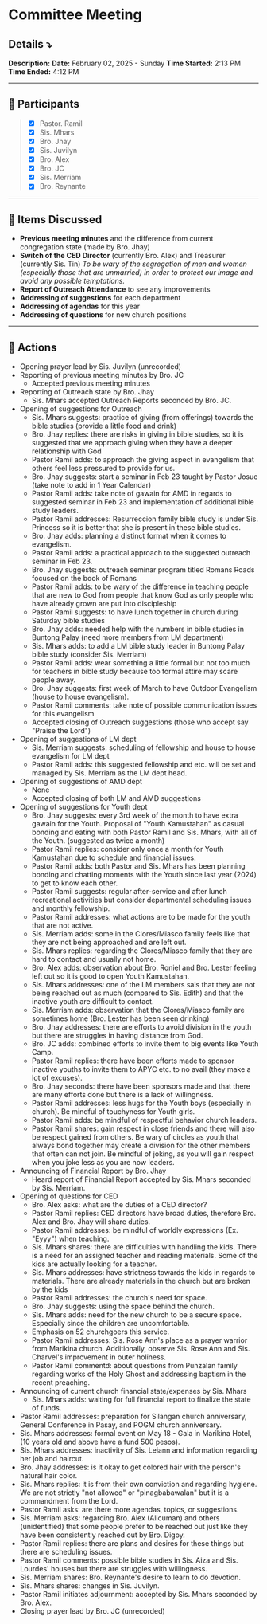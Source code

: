 # Committee Meeting
## Details ⤵️
**Description:** 
**Date:** February 02, 2025 - Sunday
**Time Started:** 2:13 PM 
**Time Ended:** 4:12 PM
***
## 📌 Participants
> - [x] Pastor. Ramil
> - [x] Sis. Mhars
> - [x] Bro. Jhay
> - [x] Sis. Juvilyn
> - [x] Bro. Alex
> - [x] Bro. JC
> - [x] Sis. Merriam
> - [x] Bro. Reynante

***
## 📌 Items Discussed
- **Previous meeting minutes** and the difference from current congregation state (made by Bro. Jhay)
- **Switch of the CED Director** (currently Bro. Alex) and Treasurer (currently Sis. Tin)
	*To be wary of the segregation of men and women (especially those that are unmarried) in order to protect our image and avoid any possible temptations.*
- **Report of Outreach Attendance** to see any improvements
- **Addressing of suggestions** for each department
- **Addressing of agendas** for this year
- **Addressing of questions** for new church positions

***
## 📌 Actions
- Opening prayer lead by Sis. Juvilyn (unrecorded)
- Reporting of previous meeting minutes by Bro. JC
	- Accepted previous meeting minutes
- Reporting of Outreach state by Bro. Jhay
	- Sis. Mhars accepted Outreach Reports seconded by Bro. JC.
- Opening of suggestions for Outreach
	- Sis. Mhars suggests: practice of giving (from offerings) towards the bible studies (provide a little food and drink)
	- Bro. Jhay replies: there are risks in giving in bible studies, so it is suggested that we approach giving when they have a deeper relationship with God
	- Pastor Ramil adds: to approach the giving aspect in evangelism that others feel less pressured to provide for us.
	- Bro. Jhay suggests: start a seminar in Feb 23 taught by Pastor Josue (take note to add in 1 Year Calendar)
	- Pastor Ramil adds: take note of gawain for AMD in regards to suggested seminar in Feb 23 and implementation of additional bible study leaders.
	- Pastor Ramil addresses: Resurreccion family bible study is under Sis. Princess so it is better that she is present in these bible studies.
	- Bro. Jhay adds: planning a distinct format when it comes to evangelism.
	- Pastor Ramil adds: a practical approach to the suggested outreach seminar in Feb 23.
	- Bro. Jhay suggests: outreach seminar program titled Romans Roads focused on the book of Romans
	- Pastor Ramil adds: to be wary of the difference in teaching people that are new to God from people that know God as only people who have already grown are put into discipleship
	- Pastor Ramil suggests: to have lunch together in church during Saturday bible studies
	- Bro. Jhay adds: needed help with the numbers in bible studies in Buntong Palay (need more members from LM department)
	- Sis. Mhars adds: to add a LM bible study leader in Buntong Palay bible study (consider Sis. Merriam)
	- Pastor Ramil adds: wear something a little formal but not too much for teachers in bible study because too formal attire may scare people away.
	- Bro. Jhay suggests: first week of March to have Outdoor Evangelism (house to house evangelism).
	- Pastor Ramil comments: take note of possible communication issues for this evangelism
	- Accepted closing of Outreach suggestions (those who accept say "Praise the Lord")
- Opening of suggestions of LM dept
	- Sis. Merriam suggests: scheduling of fellowship and house to house evangelism for LM dept
	- Pastor Ramil adds: this suggested fellowship and etc. will be set and managed by Sis. Merriam as the LM dept head.
- Opening of suggestions of AMD dept
	- None
	- Accepted closing of both LM and AMD suggestions
- Opening of suggestions for Youth dept
	- Bro. Jhay suggests: every 3rd week of the month to have extra gawain for the Youth. Proposal of "Youth Kamustahan" as casual bonding and eating with both Pastor Ramil and Sis. Mhars, with all of the Youth. (suggested as twice a month)
	- Pastor Ramil replies: consider only once a month for Youth Kamustahan due to schedule and financial issues.
	- Pastor Ramil adds: both Pastor and Sis. Mhars has been planning bonding and chatting moments with the Youth since last year (2024) to get to know each other.
	- Pastor Ramil suggests: regular after-service and after lunch recreational activities but consider departmental scheduling issues and monthly fellowship.
	- Pastor Ramil addresses: what actions are to be made for the youth that are not active.
	- Sis. Merriam adds: some in the Clores/Miasco family feels like that they are not being approached and are left out.
	- Sis. Mhars replies: regarding the Clores/Miasco family that they are hard to contact and usually not home.
	- Bro. Alex adds: observation about Bro. Roniel and Bro. Lester feeling left out so it is good to open Youth Kamustahan.
	- Sis. Mhars addresses: one of the LM members sais that they are not being reached out as much (compared to Sis. Edith) and that the inactive youth are difficult to contact.
	- Sis. Merriam adds: observation that the Clores/Miasco family are sometimes home (Bro. Lester has been seen drinking)
	- Bro. Jhay addresses: there are efforts to avoid division in the youth but there are struggles in having distance from God.
	- Bro. JC adds: combined efforts to invite them to big events like Youth Camp.
	- Pastor Ramil replies: there have been efforts made to sponsor inactive youths to invite them to APYC etc. to no avail (they make a lot of excuses).
	- Bro. Jhay seconds: there have been sponsors made and that there are many efforts done but there is a lack of willingness.
	- Pastor Ramil addresses: less hugs for the Youth boys (especially in church). Be mindful of touchyness for Youth girls.
	- Pastor Ramil adds: be mindful of respectful behavior church leaders. 
	- Pastor Ramil shares: gain respect in close friends and there will also be respect gained from others. Be wary of circles as youth that always bond together may create a division for the other members that often can not join. Be mindful of joking, as you will gain respect when you joke less as you are now leaders.
- Announcing of Financial Report by Bro. Jhay
	- Heard report of Financial Report accepted by Sis. Mhars seconded by Sis. Merriam.
- Opening of questions for CED
	- Bro. Alex asks: what are the duties of a CED director?
	- Pastor Ramil replies: CED directors have broad duties, therefore Bro. Alex and Bro. Jhay will share duties.
	- Pastor Ramil addresses: be mindful of worldly expressions (Ex. "Eyyy") when teaching.
	- Sis. Mhars shares: there are difficulties with handling the kids. There is a need for an assigned teacher and reading materials. Some of the kids are actually looking for a teacher.
	- Sis. Mhars addresses: have strictness towards the kids in regards to materials. There are already materials in the church but are broken by the kids
	- Pastor Ramil addresses: the church's need for space.
	- Bro. Jhay suggests: using the space behind the church.
	- Sis. Mhars adds: need for the new church to be a secure space. Especially since the children are uncomfortable.
	- Emphasis on 52 churchgoers this service.
	- Pastor Ramil addresses: Sis. Rose Ann's place as a prayer warrior from Marikina church. Additionally, observe Sis. Rose Ann and Sis. Charvel's improvement in outer holiness.
	- Pastor Ramil commentd: about questions from Punzalan family regarding works of the Holy Ghost and addressing baptism in the recent preaching.
- Announcing of current church financial state/expenses by Sis. Mhars
	- Sis. Mhars adds: waiting for full financial report to finalize the state of funds.
- Pastor Ramil addresses: preparation for Silangan church anniversary, General Conference in Pasay, and POGM church anniversary.
- Sis. Mhars addresses: formal event on May 18 - Gala in Marikina Hotel, (10 years old and above have a fund 500 pesos).
- Sis. Mhars addresses: inactivity of Sis. Leiann and information regarding her job and haircut. 
- Bro. Jhay addresses: is it okay to get colored hair with the person's natural hair color.
- Sis. Mhars replies: it is from their own conviction and regarding hygiene. We are not strictly "not allowed" or "pinagbabawalan" but it is a commandment from the Lord.
- Pastor Ramil asks: are there more agendas, topics, or suggestions.
- Sis. Merriam asks: regarding Bro. Alex (Alicuman) and others (unidentified) that some people prefer to be reached out just like they have been consistently reached out by Bro. Digoy.
- Pastor Ramil replies: there are plans and desires for these things but there are scheduling issues.
- Pastor Ramil comments: possible bible studies in Sis. Aiza and Sis. Lourdes' houses but there are struggles with willingness.
- Sis. Merriam shares: Bro. Reynante's desire to learn to do devotion.
- Sis. Mhars shares: changes in Sis. Juvilyn.
- Pastor Ramil initiates adjournment: accepted by Sis. Mhars seconded by Bro. Alex.
- Closing prayer lead by Bro. JC (unrecorded)
